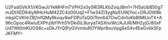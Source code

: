 U2FsdGVkX1/rKGwJi/YeMHFmTVPH2x0y5Rl3RLKbZoqJBm1+7H5aUbB50g7mJDtXED64iyMHcHuM42ZC4z00Uq2+F1w34Zl3ygNzEUWjYoc+DRJGWBkmkplCVKHrZBj1nfQMyRkoqv9wFDPoTsQ0iTtim647OwCdn1oKbBIMlUoTX+A96cOpoc4RwIuEXPhzIbYPrh51rDki0iL8uryaTASXnxWc/AJUR/MH2yjG/80xFUd7Wt0mKUOS6c+sDkJYrQIPyGVvmtuROYWpr8ouVpgSe54v4EeGvkk5FpJKFMY=